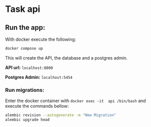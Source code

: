 # Task api

## Run the app:

With docker execute the following:
```sh
docker compose up
```

This will create the API, the database and a postgres admin.

**API url:** `localhost:8000`

**Postgres Admin:** `localhost:5454`

### Run migrations:

Enter the docker container with `docker exec -it  api /bin/bash` and execute the commands bellow:
```sh
alembic revision --autogenerate -m "New Migration"
alembic upgrade head
```